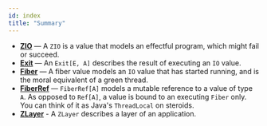 ```yaml
---
id: index
title: "Summary"
---
```


- **[ZIO](io.md)** — A `ZIO` is a value that models an effectful program, which might fail or succeed.
- **[Exit](exit.md)** — An `Exit[E, A]` describes the result of executing an `IO` value.
- **[Fiber](fiber.md)** — A fiber value models an `IO` value that has started running, and is the moral equivalent of a green thread.
- **[FiberRef](fiberref.md)** — `FiberRef[A]` models a mutable reference to a value of type `A`. As opposed to `Ref[A]`, a value is bound to an executing `Fiber` only.  You can think of it as Java's `ThreadLocal` on steroids.
- **[ZLayer](zlayer.md)** - A `ZLayer` describes a layer of an application.